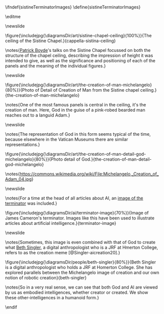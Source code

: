 \ifndef{sistineTerminatorImages}
\define{sistineTerminatorImages}

\editme

\newslide

\figure{\includejpg{\diagramsDir/art/sistine-chapel-ceiling}{100%}}{The ceiling of the Sistine Chapel.}{cappella-sistina-ceiling}

\notes{[Patrick Boyde](https://www.mmll.cam.ac.uk/pb127)'s talks on the Sistine Chapel focussed on both the structure of the chapel ceiling, describing the impression of height it was intended to give, as well as the significance and positioning of each of the panels and the meaning of the individual figures.}

\newslide

\figure{\includejpg{\diagramsDir/art/the-creation-of-man-michelangelo}{80%}}{Photo of Detail of Creation of Man from the Sistine chapel ceiling.}{the-creation-of-man-michelangelo}

\notes{One of the most famous panels is central in the ceiling, it's the creation of man. Here, God in the guise of a pink-robed bearded man reaches out to a languid Adam.}

\newslide

\notes{The representation of God in this form seems typical of the time, because elsewhere in the Vatican Museums there are similar representations.}

\figure{\includejpg{\diagramsDir/art/the-creation-of-man-detail-god-michelangelo}{80%}}{Photo detail of God.}{the-creation-of-man-detail-god-michelangelo}

\notes{<https://commons.wikimedia.org/wiki/File:Michelangelo,_Creation_of_Adam_04.jpg>}


\newslide

\notes{For a time at the head of all articles about AI, an [image of the terminator](https://www.flickr.com/photos/tom-margie/2144882415/sizes/o/) was included.}

\figure{\includejpg{\diagramsDir/ai/terminator-image}{70%}}{Image of James Cameron's terminator. Images like this have been used to illustrate articles about artificial intelligence.}{terminator-image}


\newslide

\notes{Sometimes, this image is even combined with that of God to create what [Beth Singler](https://bvsingler.com), a digital anthropologist who is a JRF at Hmerton College, refers to as the creation meme [@Singler-aicreation20].} 

\figure{\includejpg{\diagramsDir/people/beth-singler}{80%}}{Beth Singler is a digital anthropologist who holds a JRF at Homerton College. She has explored parallels between the Michelangelo image of creation and our own notion of robotic creation}{beth-singler}

\notes{So in a very real sense, we can see that both God and AI are viewed by us as embodied intelligences, whether creator or created. We show these other-intelligences in a humanoid form.}


\endif
